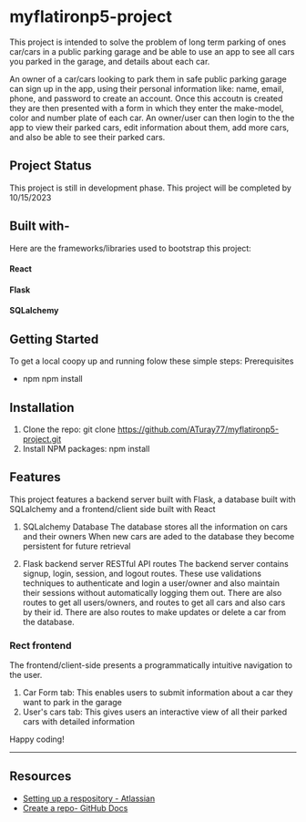 # myflatironp5-project

This project is intended to solve the problem of long term parking of ones car/cars in a public parking garage
and be able to use an app to see all cars you parked in the garage, and details about each car. 

An owner of a car/cars looking to park them in safe public parking garage can sign up in the app,
using their personal information like: name, email, phone, and password to create an account.
Once this accoutn is created they are then presented with a form in which they enter the make-model,
color and number plate of each car. An owner/user can then login to the the app to view their parked cars,
edit information about them, add more cars, and also be able to see their parked cars.

## Project Status
This project is still in development phase. This project will be completed by 10/15/2023

## Built with-
Here are the frameworks/libraries used to bootstrap this project:
#### React
#### Flask
#### SQLalchemy

## Getting Started
To get a local coopy up and running folow these simple steps:
Prerequisites
* npm
  npm install
## Installation
1. Clone the repo:
    git clone https://github.com/ATuray77/myflatironp5-project.git
2. Install NPM packages:
    npm install

## Features
This project features a backend server built with Flask, a database built with SQLalchemy 
and a frontend/client side built with React
1. SQLalchemy Database
The database stores all the information on cars and their owners
When new cars are aded to the database they become persistent for future retrieval

2. Flask backend server
RESTful API routes
The backend server contains signup, login, session, and logout routes. These use validations techniques
to authenticate and login a user/owner and also maintain their sessions without automatically logging them out.
There are also routes to get all users/owners, and routes to get all cars and also cars by their id. 
There are also routes to make updates or delete a car from the database. 

### Rect frontend
The frontend/client-side presents a programmatically intuitive navigation to the user.
1. Car Form tab:
This enables users to submit information about a car they want to park in the garage
2. User's cars tab:
This gives users an interactive view of all their parked cars with detailed information
        

Happy coding!

---

## Resources

- [Setting up a respository - Atlassian](https://www.atlassian.com/git/tutorials/setting-up-a-repository)
- [Create a repo- GitHub Docs](https://docs.github.com/en/get-started/quickstart/create-a-repo)

